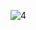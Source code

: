 ![4](https://github.com/antoniostefanovski/FINKI/assets/92383587/c876702b-bbde-434b-a575-7ac6f78bf0c8)

